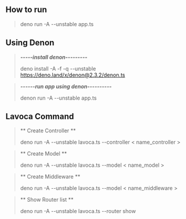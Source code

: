 ## How to run 

> deno run -A --unstable app.ts
>
>
## **Using Denon**

>
>***-----install denon---------*** 
>
>deno install -A -f -q --unstable https://deno.land/x/denon@2.3.2/denon.ts

>***------run app using denon----------*** 
>
>denon run -A --unstable app.ts

## **Lavoca Command**
>
>
>** Create Controller **
>
>deno run -A --unstable lavoca.ts --controller < name_controller >

>** Create Model **
>
>deno run -A --unstable lavoca.ts --model < name_model >

>** Create Middleware **
>
>deno run -A --unstable lavoca.ts --model < name_middleware >


>** Show Router list **
>
>deno run -A --unstable lavoca.ts --router show
